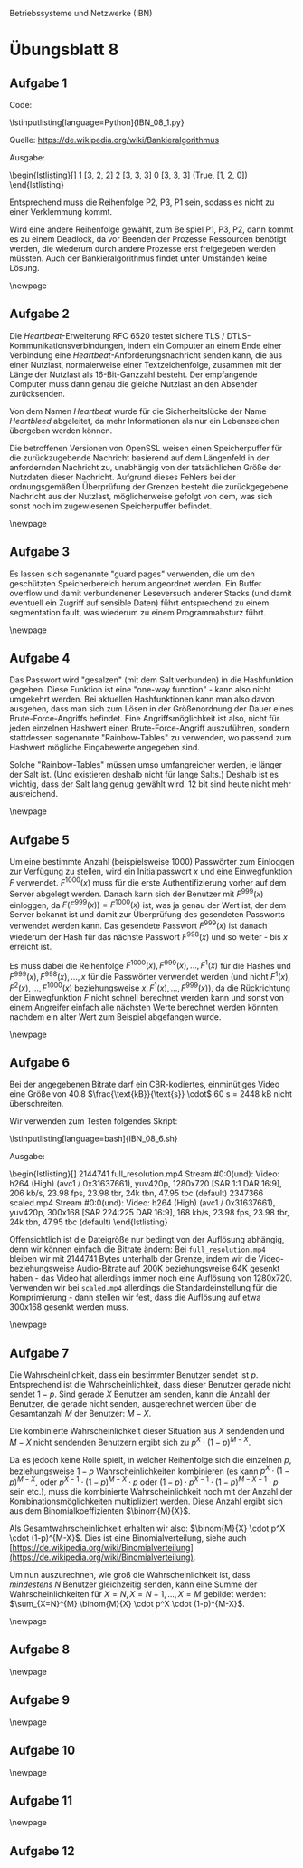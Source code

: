 Betriebssysteme und Netzwerke (IBN)

# Übungsblatt 8

## Aufgabe 1

Code:

\lstinputlisting[language=Python]{IBN_08_1.py}

Quelle: https://de.wikipedia.org/wiki/Bankieralgorithmus

Ausgabe:

\begin{lstlisting}[]
1 [3, 2, 2]
2 [3, 3, 3]
0 [3, 3, 3]
(True, [1, 2, 0])
\end{lstlisting}

Entsprechend muss die Reihenfolge P2, P3, P1 sein, sodass es nicht zu einer Verklemmung kommt.

Wird eine andere Reihenfolge gewählt, zum Beispiel P1, P3, P2, dann kommt es zu einem Deadlock, da vor Beenden der Prozesse Ressourcen benötigt werden, die wiederum durch andere Prozesse erst freigegeben werden müssten. Auch der Bankieralgorithmus findet unter Umständen keine Lösung.

\newpage

## Aufgabe 2

Die *Heartbeat*-Erweiterung RFC 6520 testet sichere TLS / DTLS-Kommunikationsverbindungen, indem ein Computer an einem Ende einer Verbindung eine *Heartbeat*-Anforderungsnachricht senden kann, die aus einer Nutzlast, normalerweise einer Textzeichenfolge, zusammen mit der Länge der Nutzlast als 16-Bit-Ganzzahl besteht. Der empfangende Computer muss dann genau die gleiche Nutzlast an den Absender zurücksenden.

Von dem Namen *Heartbeat* wurde für die Sicherheitslücke der Name *Heartbleed* abgeleitet, da mehr Informationen als nur ein Lebenszeichen übergeben werden können.

Die betroffenen Versionen von OpenSSL weisen einen Speicherpuffer für die zurückzugebende Nachricht basierend auf dem Längenfeld in der anfordernden Nachricht zu, unabhängig von der tatsächlichen Größe der Nutzdaten dieser Nachricht. Aufgrund dieses Fehlers bei der ordnungsgemäßen Überprüfung der Grenzen besteht die zurückgegebene Nachricht aus der Nutzlast, möglicherweise gefolgt von dem, was sich sonst noch im zugewiesenen Speicherpuffer befindet.

\newpage

## Aufgabe 3

Es lassen sich sogenannte "guard pages" verwenden, die um den geschützten Speicherbereich herum angeordnet werden. Ein Buffer overflow und damit verbundenener Leseversuch anderer Stacks (und damit eventuell ein Zugriff auf sensible Daten) führt entsprechend zu einem segmentation fault, was wiederum zu einem Programmabsturz führt.

\newpage

## Aufgabe 4

Das Passwort wird "gesalzen" (mit dem Salt verbunden) in die Hashfunktion gegeben. Diese Funktion ist eine "one-way function" - kann also nicht umgekehrt werden. Bei aktuellen Hashfunktionen kann man also davon ausgehen, dass man sich zum Lösen in der Größenordnung der Dauer eines Brute-Force-Angriffs befindet. Eine Angriffsmöglichkeit ist also, nicht für jeden einzelnen Hashwert einen Brute-Force-Angriff auszuführen, sondern stattdessen sogenannte "Rainbow-Tables" zu verwenden, wo passend zum Hashwert mögliche Eingabewerte angegeben sind.

Solche "Rainbow-Tables" müssen umso umfangreicher werden, je länger der Salt ist. (Und existieren deshalb nicht für lange Salts.) Deshalb ist es wichtig, dass der Salt lang genug gewählt wird. 12 bit sind heute nicht mehr ausreichend.

\newpage

## Aufgabe 5

Um eine bestimmte Anzahl (beispielsweise 1000) Passwörter zum Einloggen zur Verfügung zu stellen, wird ein Initialpasswort $x$ und eine Einwegfunktion $F$ verwendet. $F^{1000}(x)$ muss für die erste Authentifizierung vorher auf dem Server abgelegt werden. Danach kann sich der Benutzer mit $F^{999}(x)$ einloggen, da $F(F^{999}(x)) = F^{1000}(x)$ ist, was ja genau der Wert ist, der dem Server bekannt ist und damit zur Überprüfung des gesendeten Passworts verwendet werden kann. Das gesendete Passwort $F^{999}(x)$ ist danach wiederum der Hash für das nächste Passwort $F^{998}(x)$ und so weiter - bis $x$ erreicht ist.

Es muss dabei die Reihenfolge $F^{1000}(x), F^{999}(x), ..., F^{1}(x)$ für die Hashes und $F^{999}(x), F^{998}(x), ..., x$ für die Passwörter verwendet werden (und nicht $F^{1}(x), F^{2}(x), ..., F^{1000}(x)$ beziehungsweise $x, F^{1}(x), ..., F^{999}(x)$), da die Rückrichtung der Einwegfunktion $F$ nicht schnell berechnet werden kann und sonst von einem Angreifer einfach alle nächsten Werte berechnet werden könnten, nachdem ein alter Wert zum Beispiel abgefangen wurde.

\newpage

## Aufgabe 6

Bei der angegebenen Bitrate darf ein CBR-kodiertes, einminütiges Video eine Größe von 40.8 $\frac{\text{kB}}{\text{s}} \cdot$ 60 s = 2448 kB nicht überschreiten.

Wir verwenden zum Testen folgendes Skript:

\lstinputlisting[language=bash]{IBN_08_6.sh}

Ausgabe:

\begin{lstlisting}[]
2144741 full_resolution.mp4
    Stream #0:0(und): Video: h264 (High) (avc1 / 0x31637661), yuv420p, 1280x720 [SAR 1:1 DAR 16:9], 206 kb/s, 23.98 fps, 23.98 tbr, 24k tbn, 47.95 tbc (default)
2347366 scaled.mp4
    Stream #0:0(und): Video: h264 (High) (avc1 / 0x31637661), yuv420p, 300x168 [SAR 224:225 DAR 16:9], 168 kb/s, 23.98 fps, 23.98 tbr, 24k tbn, 47.95 tbc (default)
\end{lstlisting}

Offensichtlich ist die Dateigröße nur bedingt von der Auflösung abhängig, denn wir können einfach die Bitrate ändern: Bei `full_resolution.mp4` bleiben wir mit 2144741 Bytes unterhalb der Grenze, indem wir die Video- beziehungsweise Audio-Bitrate auf 200K beziehungsweise 64K gesenkt haben - das Video hat allerdings immer noch eine Auflösung von 1280x720. Verwenden wir bei `scaled.mp4` allerdings die Standardeinstellung für die Komprimierung - dann stellen wir fest, dass die Auflösung auf etwa 300x168 gesenkt werden muss.

\newpage

## Aufgabe 7

Die Wahrscheinlichkeit, dass ein bestimmter Benutzer sendet ist $p$. Entsprechend
ist die Wahrscheinlichkeit, dass dieser Benutzer gerade nicht sendet $1-p$. Sind
gerade $X$ Benutzer am senden, kann die Anzahl der Benutzer, die gerade nicht senden,
ausgerechnet werden über die Gesamtanzahl $M$ der Benutzer: $M-X$.

Die kombinierte
Wahrscheinlichkeit dieser Situation aus $X$ sendenden und $M-X$ nicht sendenden
Benutzern ergibt sich zu $p^X \cdot (1-p)^{M-X}$.

Da es jedoch keine Rolle spielt,
in welcher Reihenfolge sich die einzelnen $p$, beziehungsweise $1-p$
Wahrscheinlichkeiten kombinieren (es kann $p^X \cdot (1-p)^{M-X}$, oder
$p^{X-1} \cdot (1-p)^{M-X} \cdot p$ oder $(1-p) \cdot p^{X-1} \cdot (1-p)^{M-X-1} \cdot p$
sein etc.), muss die kombinierte Wahrscheinlichkeit noch mit der Anzahl der Kombinationsmöglichkeiten
multipliziert werden. Diese Anzahl ergibt sich aus dem Binomialkoeffizienten $\binom{M}{X}$.

Als Gesamtwahrscheinlichkeit erhalten wir also: $\binom{M}{X} \cdot p^X \cdot (1-p)^{M-X}$.
Dies ist eine Binomialverteilung, siehe auch [https://de.wikipedia.org/wiki/Binomialverteilung](https://de.wikipedia.org/wiki/Binomialverteilung).

Um nun auszurechnen, wie groß die Wahrscheinlichkeit ist, dass *mindestens* $N$
Benutzer gleichzeitig senden, kann eine Summe der Wahrscheinlichkeiten für
$X=N, X=N+1, ..., X=M$ gebildet werden: $\sum_{X=N}^{M} \binom{M}{X} \cdot p^X \cdot (1-p)^{M-X}$.



\newpage

## Aufgabe 8

\newpage

## Aufgabe 9

\newpage

## Aufgabe 10

\newpage

## Aufgabe 11

\newpage

## Aufgabe 12
